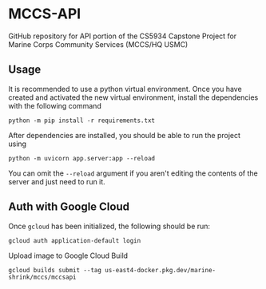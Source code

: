 # MCCS-API
GitHub repository for API portion of the CS5934 Capstone Project for Marine Corps Community Services (MCCS/HQ USMC)

## Usage
It is recommended to use a python virtual environment.
Once you have created and activated the new virtual environment, install the dependencies with the following command
```
python -m pip install -r requirements.txt
```

After dependencies are installed, you should be able to run the project using
```
python -m uvicorn app.server:app --reload
```

You can omit the `--reload` argument if you aren't editing the contents of the server and just need to run it.

## Auth with Google Cloud
Once `gcloud` has been initialized, the following should be run:
```
gcloud auth application-default login
```

Upload image to Google Cloud Build
```
gcloud builds submit --tag us-east4-docker.pkg.dev/marine-shrink/mccs/mccsapi
```
